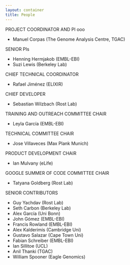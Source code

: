 ```yaml
---
layout: container
title: People
---
```




PROJECT COORDINATOR AND PI ooo

* Manuel Corpas (The Genome Analysis Centre, TGAC) 

SENIOR PIs

* Henning Hermjakob (EMBL-EBI)
* Suzi Lewis (Berkeley Lab)

CHIEF TECHNICAL COORDINATOR

* Rafael Jiménez (ELIXIR)

CHIEF DEVELOPER

* Sebastian Wilzbach (Rost Lab)

TRAINING AND OUTREACH COMMITTEE CHAIR

* Leyla García (EMBL-EBI)

TECHNICAL COMMITTEE CHAIR

* Jose Villaveces (Max Plank Munich)

PRODUCT DEVELOPMENT CHAIR

* Ian Mulvany (eLife)

GOOGLE SUMMER OF CODE COMMITTEE CHAIR

* Tatyana Goldberg (Rost Lab)

SENIOR CONTRIBUTORS

* Guy Yachdav (Rost Lab)
* Seth Carbon (Berkeley Lab)
* Alex García (Uni Bonn)
* John Gómez (EMBL-EBI)
* Francis Rowland (EMBL-EBI)
* Alex Kalderimis (Cambridge Uni)
* Gustavo Salazar (Cape Town Uni)
* Fabian Schreiber (EMBL-EBI)
* Ian Sillitoe (UCL)
* Anil Thanki (TGAC)
* William Spooner (Eagle Genomics)
